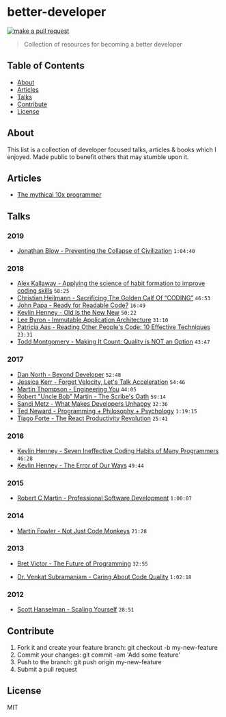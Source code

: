 # better-developer

[![make a pull request](https://img.shields.io/badge/PRs-welcome-brightgreen.svg?style=flat-square)](http://makeapullrequest.com)

> Collection of resources for becoming a better developer

## Table of Contents

* [About](#about)
* [Articles](#articles)
* [Talks](#talks)
* [Contribute](#contribute)
* [License](#license)

## About

This list is a collection of developer focused talks, articles & books which I enjoyed. Made public to benefit others that may stumble upon it.

## Articles

* [The mythical 10x programmer](http://antirez.com/news/112)

## Talks

### 2019

- [Jonathan Blow - Preventing the Collapse of Civilization](https://youtu.be/pW-SOdj4Kkk) `1:04:40`

### 2018

* [Alex Kallaway - Applying the science of habit formation to improve coding skills](https://youtu.be/kFjQAasFWUw) `58:25`
* [Christian Heilmann - Sacrificing The Golden Calf Of “CODING”](https://www.youtube.com/watch?v=xMU9XuUtOOY) `46:53`
* [John Papa - Ready for Readable Code?](https://youtu.be/56mETnrByBM) `16:49`
* [Kevlin Henney - Old Is the New New](https://www.youtube.com/watch?v=AbgsfeGvg3E) `50:22`
* [Lee Byron - Immutable Application Architecture](https://youtu.be/oTcDmnAXZ4E) `31:10`
* [Patricia Aas - Reading Other People's Code: 10 Effective Techniques](https://www.youtube.com/watch?v=NLmRl1cflhA) `23:31`
* [Todd Montgomery - Making It Count: Quality is NOT an Option](https://www.youtube.com/watch?v=LTZdmb5-8n8) `43:47`

### 2017

* [Dan North - Beyond Developer](https://www.youtube.com/watch?v=wYEk0y8LYfg) `52:48`
* [Jessica Kerr - Forget Velocity, Let's Talk Acceleration](https://www.youtube.com/watch?v=Lbcyyu8XB_Y) `54:46`
* [Martin Thompson - Engineering You](https://www.youtube.com/watch?v=S4LzzuMTqjs) `44:05`
* [Robert "Uncle Bob" Martin - The Scribe's Oath](https://www.youtube.com/watch?v=Tng6Fox8EfI) `59:14`
* [Sandi Metz - What Makes Developers Unhappy](https://www.youtube.com/watch?v=1q7gKoNI9mY) `32:36`
* [Ted Neward - Programming + Philosophy + Psychology](https://www.youtube.com/watch?v=NvH3qarVPcA) `1:19:15`
* [Tiago Forte - The React Productivity Revolution](https://youtu.be/iaJYj0l4LTY) `25:41`

### 2016

* [Kevlin Henney - Seven Ineffective Coding Habits of Many Programmers](https://www.youtube.com/watch?v=ZsHMHukIlJY) `46:28`
* [Kevlin Henney - The Error of Our Ways](https://www.youtube.com/watch?v=IiGXq3yY70o) `49:44`

### 2015

* [Robert C Martin - Professional Software Development](https://www.youtube.com/watch?v=zwtg7lIMUaQ) `1:00:07`

### 2014

* [Martin Fowler - Not Just Code Monkeys](https://youtu.be/4E3xfR6IBII) `21:28`

### 2013

* [Bret Victor - The Future of Programming](https://youtu.be/8pTEmbeENF4) `32:55`
- [Dr. Venkat Subramaniam - Caring About Code Quality](https://www.youtube.com/watch?v=_vHuiR3K36E&feature=youtu.be) `1:02:18`

### 2012

* [Scott Hanselman - Scaling Yourself](https://youtu.be/FS1mnISoG7U) `28:51`

## Contribute

1.  Fork it and create your feature branch: git checkout -b my-new-feature
2.  Commit your changes: git commit -am 'Add some feature'
3.  Push to the branch: git push origin my-new-feature
4.  Submit a pull request

## License

MIT
